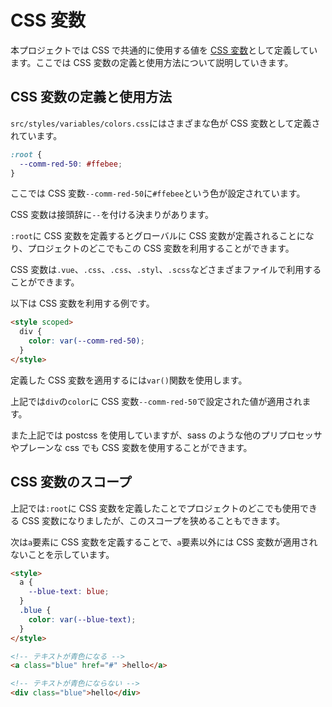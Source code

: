 # CSS 変数

本プロジェクトでは CSS で共通的に使用する値を [CSS 変数](https://developer.mozilla.org/ja/docs/Web/CSS/Using_CSS_variables)として定義しています。ここでは CSS 変数の定義と使用方法について説明していきます。

## CSS 変数の定義と使用方法

`src/styles/variables/colors.css`にはさまざまな色が CSS 変数として定義されています。

```css
:root {
  --comm-red-50: #ffebee;
}
```

ここでは CSS 変数`--comm-red-50`に`#ffebee`という色が設定されています。

CSS 変数は接頭辞に`--`を付ける決まりがあります。

`:root`に CSS 変数を定義するとグローバルに CSS 変数が定義されることになり、プロジェクトのどこでもこの CSS 変数を利用することができます。

CSS 変数は`.vue`、`.css`、`.css`、`.styl`、`.scss`などさまざまファイルで利用することができます。

以下は CSS 変数を利用する例です。

```html
<style scoped>
  div {
    color: var(--comm-red-50);
  }
</style>
```

定義した CSS 変数を適用するには`var()`関数を使用します。

上記では`div`の`color`に CSS 変数`--comm-red-50`で設定された値が適用されます。

また上記では postcss を使用していますが、sass のような他のプリプロセッサやプレーンな css でも CSS 変数を使用することができます。

## CSS 変数のスコープ

上記では`:root`に CSS 変数を定義したことでプロジェクトのどこでも使用できる CSS 変数になりましたが、このスコープを狭めることもできます。

次は`a`要素に CSS 変数を定義することで、`a`要素以外には CSS 変数が適用されないことを示しています。

```html
<style>
  a {
    --blue-text: blue;
  }
  .blue {
    color: var(--blue-text);
  }
</style>

<!-- テキストが青色になる -->
<a class="blue" href="#" >hello</a>

<!-- テキストが青色にならない -->
<div class="blue">hello</div>
```
